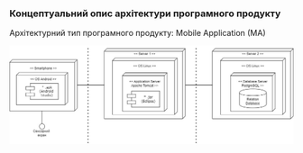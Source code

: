 ### Концептуальний опис архітектури програмного продукту

Архітектурний тип програмного продукту: Mobile Application (MA)

![image](https://github.com/oleksandrblazhko/ai204-evchev/blob/ai204-evchev_with_laboratory_work_4/1-SoftwareRequirements/1.5-SoftwareProjectPlanning/1.5.1-SoftwareArchitectConcept/MobileApplicationDiagram.jpg)
